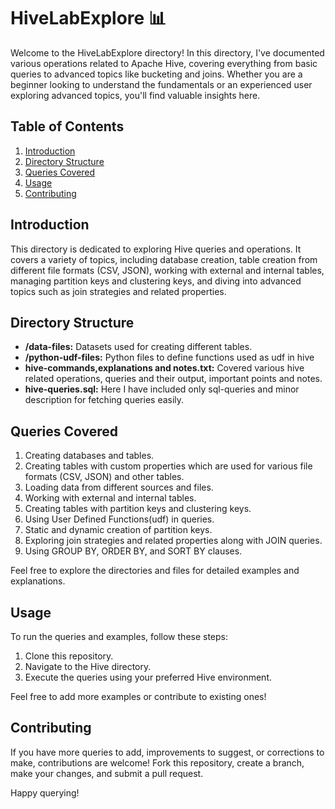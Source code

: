# HiveLabExplore 📊

Welcome to the HiveLabExplore directory! In this directory, I've documented various operations related to Apache Hive, covering everything from basic queries to advanced topics like bucketing and joins. Whether you are a beginner looking to understand the fundamentals or an experienced user exploring advanced topics, you'll find valuable insights here.

## Table of Contents

1. [Introduction](#introduction)
2. [Directory Structure](#directory-structure)
3. [Queries Covered](#queries-covered)
4. [Usage](#usage)
5. [Contributing](#contributing)

## Introduction

This directory is dedicated to exploring Hive queries and operations. It covers a variety of topics, including database creation, table creation from different file formats (CSV, JSON), working with external and internal tables, managing partition keys and clustering keys, and diving into advanced topics such as join strategies and related properties.

## Directory Structure

- **/data-files:** Datasets used for creating different tables.
- **/python-udf-files:** Python files to define functions used as udf in hive
- **hive-commands,explanations and notes.txt:** Covered various hive related operations, queries and their output, important points and notes.
- **hive-queries.sql:** Here I have included only sql-queries and minor description for fetching queries easily.
  
## Queries Covered

1. Creating databases and tables.
2. Creating tables with custom properties which are used for various file formats (CSV, JSON) and other tables.
3. Loading data from different sources and files.
4. Working with external and internal tables.
5. Creating tables with partition keys and clustering keys.
6. Using User Defined Functions(udf) in queries.
7. Static and dynamic creation of partition keys.
8. Exploring join strategies and related properties along with JOIN queries.
9. Using GROUP BY, ORDER BY, and SORT BY clauses.

Feel free to explore the directories and files for detailed examples and explanations.

## Usage

To run the queries and examples, follow these steps:

1. Clone this repository.
2. Navigate to the Hive directory.
3. Execute the queries using your preferred Hive environment.

Feel free to add more examples or contribute to existing ones!

## Contributing
If you have more queries to add, improvements to suggest, or corrections to make, contributions are welcome! Fork this repository, create a branch, make your changes, and submit a pull request.

Happy querying!

